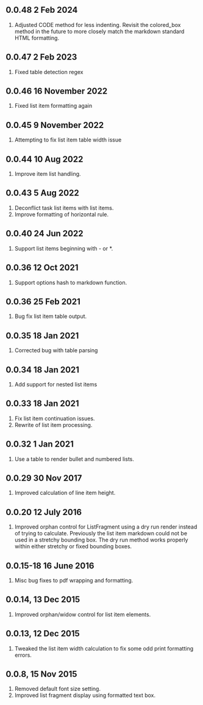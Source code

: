 ## 0.0.48 2 Feb 2024
1. Adjusted CODE method for less indenting.  Revisit the colored_box method in the future to more closely match the markdown standard HTML formatting.
## 0.0.47 2 Feb 2023
1. Fixed table detection regex
## 0.0.46 16 November 2022
1. Fixed list item formatting again
## 0.0.45 9 November 2022
1. Attempting to fix list item table width issue
## 0.0.44 10 Aug 2022
1. Improve item list handling.
## 0.0.43 5 Aug 2022
1. Deconflict task list items with list items.
1. Improve formatting of horizontal rule.
## 0.0.40 24 Jun 2022
1. Support list items beginning with - or *.
## 0.0.36 12 Oct 2021
1. Support options hash to markdown function.
## 0.0.36 25 Feb 2021
1. Bug fix list item table output.
## 0.0.35 18 Jan 2021
1. Corrected bug with table parsing
## 0.0.34 18 Jan 2021
1. Add support for nested list items
## 0.0.33 18 Jan 2021
1. Fix list item continuation issues.
1. Rewrite of list item processing.
## 0.0.32 1 Jan 2021
1. Use a table to render bullet and numbered lists.
## 0.0.29  30 Nov 2017
1. Improved calculation of line item height.
## 0.0.20  12 July 2016
1. Improved orphan control for ListFragment using a dry run render instead of trying to calculate.  Previously the list item markdown could not be used in a stretchy bounding box.  The dry run method works properly within either stretchy or fixed bounding boxes.
## 0.0.15-18  16 June 2016
1. Misc bug fixes to pdf wrapping and formatting.
## 0.0.14, 13 Dec 2015
1. Improved orphan/widow control for list item elements.
## 0.0.13, 12 Dec 2015
1. Tweaked the list item width calculation to fix some odd print formatting errors.
## 0.0.8, 15 Nov 2015
1. Removed default font size setting.
2. Improved list fragment display using formatted text box.
